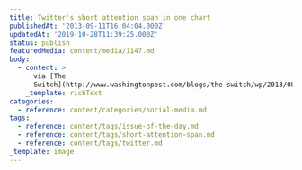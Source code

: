 ```yaml
---
title: Twitter's short attention span in one chart
publishedAt: '2013-09-11T16:04:04.000Z'
updatedAt: '2019-10-28T11:39:25.000Z'
status: publish
featuredMedia: content/media/1147.md
body:
  - content: >
      via [The
      Switch](http://www.washingtonpost.com/blogs/the-switch/wp/2013/08/28/twitters-short-attention-span-in-one-chart/).
    _template: richText
categories:
  - reference: content/categories/social-media.md
tags:
  - reference: content/tags/issue-of-the-day.md
  - reference: content/tags/short-attention-span.md
  - reference: content/tags/twitter.md
_template: image
---
```



